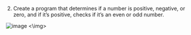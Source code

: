 2. Create a program that determines if a number is positive, negative, or zero, and if it’s positive,
checks if it’s an even or odd number.

<img> ![image](https://github.com/user-attachments/assets/e87a1642-f9c3-45a8-ae01-80fe32815f89) <\img>
